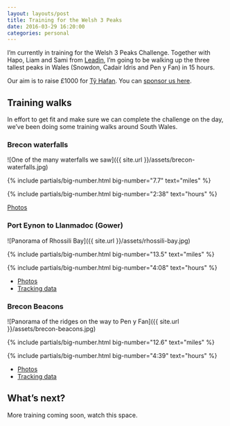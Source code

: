 ```yaml
---
layout: layouts/post   
title: Training for the Welsh 3 Peaks  
date: 2016-03-29 16:20:00  
categories: personal
---
```


I’m currently in training for the Welsh 3 Peaks Challenge. Together with Hapo, Liam and Sami from [Leadin](http://leadin.co.uk), I’m going to be walking up the three tallest peaks in Wales (Snowdon, Cadair Idris and Pen y Fan) in 15 hours.

Our aim is to raise £1000 for [Tŷ Hafan](http://www.tyhafan.org/). You can [sponsor us here](https://www.justgiving.com/leadin-uk).

## Training walks

In effort to get fit and make sure we can complete the challenge on the day, we’ve been doing some training walks around South Wales.

### Brecon waterfalls

![One of the many waterfalls we saw]({{ site.url }}/assets/brecon-waterfalls.jpg)

{% include partials/big-number.html
  big-number="7.7"
  text="miles"
%}

{% include partials/big-number.html
  big-number="2:38"
  text="hours"
%}

[Photos](https://www.dropbox.com/sc/o8715budj6fs23t/AAB8rixVIzBe7pW9HNLQqCuAa)


### Port Eynon to Llanmadoc (Gower)

![Panorama of Rhossili Bay]({{ site.url }}/assets/rhossili-bay.jpg)

{% include partials/big-number.html
  big-number="13.5"
  text="miles"
%}

{% include partials/big-number.html
  big-number="4:08"
  text="hours"
%}

- [Photos](https://www.dropbox.com/sc/d35dxpi9cptnb6y/AACE0-fraDqzbHmKKG3LZz1Za)
- [Tracking data](http://www.sports-tracker.com/workout/hapo/ehl2mc9s8891r96k)

### Brecon Beacons

![Panorama of the ridges on the way to Pen y Fan]({{ site.url }}/assets/brecon-beacons.jpg)

{% include partials/big-number.html
  big-number="12.6"
  text="miles"
%}

{% include partials/big-number.html
  big-number="4:39"
  text="hours"
%}

- [Photos](https://www.dropbox.com/sc/xcnjwhzh9xswy30/AABsqEJyQMx9rRMxWFOmR4k_a)
- [Tracking data](http://www.sports-tracker.com/workout/hapo/1pqr9ru2ruc36esp)

## What’s next?

More training coming soon, watch this space.
